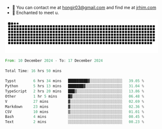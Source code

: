 - 📧 You can contact me at hongjr03@gmail.com and find me at [jrhim.com](https://jrhim.com/)
- 💜 Enchanted to meet u.

![snake_animation](https://raw.githubusercontent.com/hongjr03/hongjr03/output/github-contribution-grid-snake.svg)

<!--START_SECTION:waka-->

```rust
From: 10 December 2024 - To: 17 December 2024

Total Time: 16 hrs 50 mins

Typst        6 hrs 34 mins   █████████▓░░░░░░░░░░░░░░░   39.05 %
Python       5 hrs 13 mins   ███████▓░░░░░░░░░░░░░░░░░   31.04 %
TypeScript   2 hrs 20 mins   ███▒░░░░░░░░░░░░░░░░░░░░░   13.86 %
Other        1 hr 5 mins     █▓░░░░░░░░░░░░░░░░░░░░░░░   06.48 %
V            27 mins         ▓░░░░░░░░░░░░░░░░░░░░░░░░   02.69 %
Markdown     23 mins         ▓░░░░░░░░░░░░░░░░░░░░░░░░   02.36 %
CSV          10 mins         ▒░░░░░░░░░░░░░░░░░░░░░░░░   01.01 %
Bash         4 mins          ░░░░░░░░░░░░░░░░░░░░░░░░░   00.45 %
Text         2 mins          ░░░░░░░░░░░░░░░░░░░░░░░░░   00.23 %
```

<!--END_SECTION:waka-->

